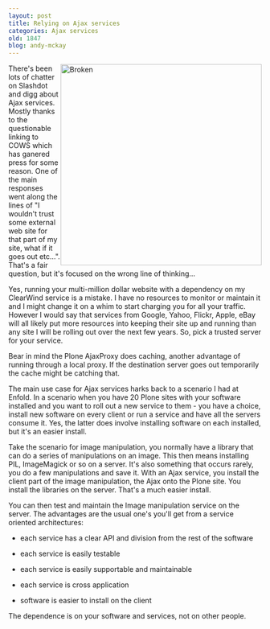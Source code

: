 ```yaml
---
layout: post
title: Relying on Ajax services
categories: Ajax services
old: 1847
blog: andy-mckay
---
```

<img src="http://www.thisisbroken.com/photos/uncategorized/exit.gif" style="float: right; margin 2em" alt="Broken" width="400" />
There's been lots of chatter on Slashdot and digg about Ajax services. Mostly thanks to the questionable linking to COWS which has ganered press for some reason. One of the main responses went along the lines of "I wouldn't trust some external web site for that part of my site, what if it goes out etc...". That's a fair question, but it's focused on the wrong line of thinking...

Yes, running your multi-million dollar website with a dependency on my ClearWind service is a mistake. I have no resources to monitor or maintain it and I might change it on a whim to start charging you for all your traffic. However I would say that services from Google, Yahoo, Flickr, Apple, eBay will all likely put more resources into keeping their site up and running than any site I will be rolling out over the next few years. So, pick a trusted server for your service.

Bear in mind the Plone AjaxProxy does caching, another advantage of running through a local proxy. If the destination server goes out temporarily the cache might be catching that.

The main use case for Ajax services harks back to a scenario I had at Enfold. In a scenario when you have 20 Plone sites with your software installed and you want to roll out a new service to them - you have a choice, install new software on every client or run a service and have all the servers consume it. Yes, the latter does involve installing software on each installed, but it's an easier install.

Take the scenario for image manipulation, you normally have a library that can do a series of manipulations on an image. This then means installing PIL, ImageMagick or so on a server. It's also something that occurs rarely, you do a few manipulations and save it. With an Ajax service, you install the client part of the image manipulation, the Ajax onto the Plone site. You install the libraries on the server. That's a much easier install.

You can then test and maintain the Image manipulation service on the server. The advantages are the usual one's you'll get from a service oriented architectures:

- each service has a clear API and division from the rest of the software

- each service is easily testable

- each service is easily supportable and maintainable

- each service is cross application

- software is easier to install on the client

The dependence is on your software and services, not on other people.